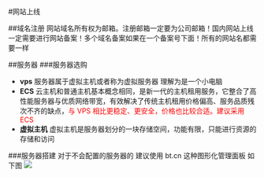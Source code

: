 #网站上线

##域名注册
网站域名所有权为邮箱。注册邮箱一定要为公司邮箱！国内网站上线一定需要进行网站备案！多个域名备案如果在一个备案号下面！所有的网站名都需要一样

##服务器
###服务器选购
- **vps** 服务器属于虚拟主机或者称为虚拟服务器 理解为是一个小电脑
- **ECS** 云主机和普通主机基本概念相同，是新一代的主机租用服务，它整合了高性能服务器与优质网络带宽，有效解决了传统主机租用价格偏高、服务品质残次不齐的缺点，<font color=red>与 VPS 相比更稳定、更安全，价格也比较合适。建议采用ECS </font>
- **虚拟主机** 虚拟主机是服务器划分的一块存储空间，功能有限，只能进行资源的存储和访问

###服务器搭建
对于不会配置的服务器的 建议使用 bt.cn 这种图形化管理面板 如下图
![](http://p0ab03b4b.bkt.clouddn.com/17-12-5/87887669.jpg)